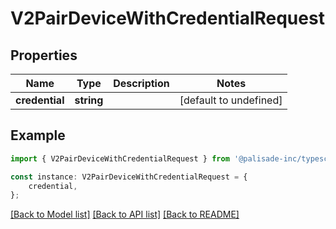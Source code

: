 # V2PairDeviceWithCredentialRequest


## Properties

Name | Type | Description | Notes
------------ | ------------- | ------------- | -------------
**credential** | **string** |  | [default to undefined]

## Example

```typescript
import { V2PairDeviceWithCredentialRequest } from '@palisade-inc/typescript-sdk';

const instance: V2PairDeviceWithCredentialRequest = {
    credential,
};
```

[[Back to Model list]](../README.md#documentation-for-models) [[Back to API list]](../README.md#documentation-for-api-endpoints) [[Back to README]](../README.md)
